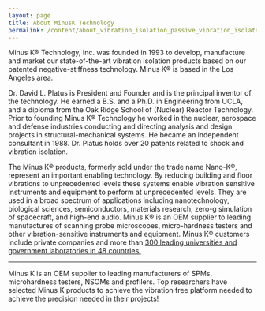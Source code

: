 ```yaml
---
layout: page
title: About MinusK Technology
permalink: /content/about_vibration_isolation_passive_vibration_isolators.html
---
```


Minus K® Technology, Inc. was founded in 1993 to develop, manufacture and market our state-of-the-art vibration isolation products based on our patented negative-stiffness technology. Minus K® is based in the Los Angeles area. 

Dr. David L. Platus is President and Founder and is the principal inventor of the technology. He earned a B.S. and a Ph.D. in Engineering from UCLA, and a diploma from the Oak Ridge School of (Nuclear) Reactor Technology. Prior to founding Minus K® Technology he worked in the nuclear, aerospace and defense industries conducting and directing analysis and design projects in structural-mechanical systems. He became an independent consultant in 1988. Dr. Platus holds over 20 patents related to shock and vibration isolation. 

The Minus K® products, formerly sold under the trade name Nano-K®, represent an important enabling technology. By reducing building and floor vibrations to unprecedented levels these systems enable vibration sensitive instruments and equipment to perform at unprecedented levels. They are used in a broad spectrum of applications including nanotechnology, biological sciences, semiconductors, materials research, zero-g simulation of spacecraft, and high-end audio. Minus K® is an OEM supplier to leading manufactures of scanning probe microscopes, micro-hardness testers and other vibration-sensitive instruments and equipment. Minus K® customers include private companies and more than <a href="http://minusk.com/content/about-minus-k/customers_anti_vibration_isolation_vibration_control.html">300 leading universities and government laboratories in 48 countries.</a> 

<hr>

Minus K is an OEM supplier to leading manufacturers of SPMs, microhardness testers, NSOMs and profilers. Top researchers have selected Minus K products to achieve the vibration free platform needed to achieve the precision needed in their projects!
